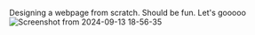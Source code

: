 Designing a webpage from scratch. Should be fun. Let's gooooo
![Screenshot from 2024-09-13 18-56-35](https://github.com/user-attachments/assets/97e3c741-368c-49db-9168-06b6ac8f8fed)

